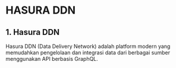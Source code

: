 # HASURA DDN

## 1. Hasura DDN

  Hasura DDN (Data Delivery Network) adalah platform modern yang memudahkan pengelolaan dan integrasi data dari berbagai sumber menggunakan API berbasis GraphQL.
